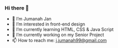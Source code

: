 ### Hi there 👋

- 👯 I’m Jumanah Jan
- 👀 I’m interested in front-end design 
- 🌱 I’m currently learning HTML, CSS & Java Script
- 🔭 I’m currently working on my Senior Project
- 📫 How to reach me: j.jumanah99@gmail.com


<!--
**J-Jumanah/J-Jumanah** is a ✨ _special_ ✨ repository because its `README.md` (this file) appears on your GitHub profile.

Here are some ideas to get you started:

- 🔭 I’m currently working on ...
- 🌱 I’m currently learning ...
- 👯 I’m looking to collaborate on ...
- 🤔 I’m looking for help with ...
- 💬 Ask me about ...
- 📫 How to reach me: ...
- 💞️ I’m looking to collaborate on ...
- 😄 Pronouns: ...
- ⚡ Fun fact: ...
-->
